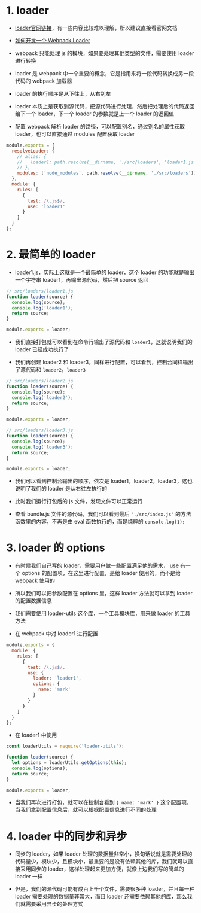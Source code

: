 # 1. loader

+ [loader官网链接](https://webpack.docschina.org/api/loaders/)，有一些内容比较难以理解，所以建议直接看官网文档

+ [如何开发一个 Webpack Loader](http://www.alloyteam.com/2016/01/webpack-loader-1/)

+ webpack 只能处理 js 的模块，如果要处理其他类型的文件，需要使用 loader 进行转换

+ loader 是 webpack 中一个重要的概念，它是指用来将一段代码转换成另一段代码的 webpack 加载器

+ loader 的执行顺序是从下往上，从右到左

+ loader 本质上是获取到源代码，把源代码进行处理，然后把处理后的代码返回给下一个 loader，下一个 loader 的参数就是上一个 loader 的返回值

+ 配置 webpack 解析 loader 的路径，可以配置别名，通过别名的属性获取 loader，也可以直接通过 modules 配置获取 loader

```javascript
module.exports = {
  resolveLoader: {
    // alias: {
    //   loader1: path.resolve(__dirname, './src/loaders', 'loader1.js')
    // },
    modules: ['node_modules', path.resolve(__dirname, './src/loaders')]
  },
  module: {
    rules: [
      {
        test: /\.js$/,
        use: 'loader1'
      }
    ]
  }
};
```


# 2. 最简单的 loader

+ loader1.js，实际上这就是一个最简单的 loader，这个 loader 的功能就是输出一个字符串 loader1，再输出源代码，然后把 source 返回

```javascript
// src/loaders/loader1.js
function loader(source) {
  console.log(source);
  console.log('loader1');
  return source;
}

module.exports = loader;
```

+ 我们直接打包就可以看到在命令行输出了源代码和 `loader1`，这就说明我们的 loader 已经成功执行了

+ 我们再创建 loader2 和 loader3，同样进行配置，可以看到，控制台同样输出了源代码和 `loader2`，`loader3`

```javascript
// src/loaders/loader2.js
function loader(source) {
  console.log(source);
  console.log('loader2');
  return source;
}

module.exports = loader;

// src/loaders/loader3.js
function loader(source) {
  console.log(source);
  console.log('loader3');
  return source;
}

module.exports = loader;
```

+ 我们可以看到控制台输出的顺序，依次是 loader1，loader2，loader3，这也说明了我们的 loader 是从右往左执行的

+ 此时我们运行打包后的 js 文件，发现文件可以正常运行

+ 查看 bundle.js 文件的源代码，我们可以看到最后 `"./src/index.js"` 的方法函数里的内容，不再是由 eval 函数执行的，而是纯粹的 `console.log(1);`

# 3. loader 的 options

+ 有时候我们自己写的 loader，需要用户做一些配置满足他的需求， use 有一个 options 的配置项，在这里进行配置，是给 loader 使用的，而不是给 webpack 使用的

+ 所以我们可以把参数配置在 options 里，这样 loader 方法就可以拿到 loader 的配置数据信息

+ 我们需要使用 loader-utils 这个库，一个工具模块库，用来做 loader 的工具方法

+ 在 webpack 中对 loader1 进行配置

```javascript
module.exports = {
  module: {
    rules: [
      {
        test: /\.js$/,
        use: {
          loader: 'loader1',
          options: {
            name: 'mark'
          }
        }
      }
    ]
  }
};
```

+ 在 loader1 中使用

```javascript
const loaderUtils = require('loader-utils');

function loader(source) {
  let options = loaderUtils.getOptions(this);
  console.log(options);
  return source;
}

module.exports = loader;
```

+ 当我们再次进行打包，就可以在控制台看到 `{ name: 'mark' }` 这个配置项，当我们拿到配置信息后，就可以根据配置信息进行不同的处理

# 4. loader 中的同步和异步

+ 同步的 loader，如果 loader 处理的数据量非常小，换句话说就是需要处理的代码量少，模块少，且模块小，最重要的是没有依赖其他的库，我们就可以直接采用同步的 loader，这样处理起来更加方便，就像上边我们写的简单的 loader 一样

+ 但是，我们的源代码可能有成百上千个文件，需要很多种 loader，并且每一种 loader 需要处理的数据量非常大，而且 loader 还需要依赖其他的库，那么我们就需要采用异步的处理方式

